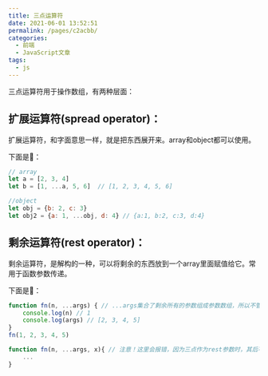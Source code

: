 ```yaml
---
title: 三点运算符
date: 2021-06-01 13:52:51
permalink: /pages/c2acbb/
categories:
  - 前端
  - JavaScript文章
tags:
  - js
---
```

三点运算符用于操作数组，有两种层面：

## 扩展运算符(spread operator)：

扩展运算符，和字面意思一样，就是把东西展开来。array和object都可以使用。

下面是🌰：

```js
// array
let a = [2, 3, 4]
let b = [1, ...a, 5, 6]  // [1, 2, 3, 4, 5, 6]

//object
let obj = {b: 2, c: 3}
let obj2 = {a: 1, ...obj, d: 4} // {a:1, b:2, c:3, d:4}
```



## 剩余运算符(rest operator)：

剩余运算符，是解构的一种，可以将剩余的东西放到一个array里面赋值给它。常用于函数参数传递。

下面是🌰：

``` js
function fn(n, ...args) { // ...args集合了剩余所有的参数组成参数数组，所以不管传入多少参数都能拿到
    console.log(n) // 1
    console.log(args) // [2, 3, 4, 5]
}
fn(1, 2, 3, 4, 5)

function fn(n, ...args, x){ // 注意！这里会报错，因为三点作为rest参数时，其后不能再出现任何参数！
    ...
}
```

